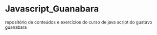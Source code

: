 # Javascript_Guanabara
 repositório de conteúdos e exercícios do curso de java script do gustavo guanabara
